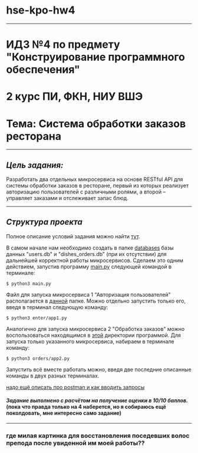 # hse-kpo-hw4

---
# ИДЗ №4 по предмету "Конструирование программного обеспечения"

# 2 курс ПИ, ФКН, НИУ ВШЭ

# Тема: Система обработки заказов ресторана

---

## *Цель задания:*

Разработать два отдельных микросервиса на основе RESTful API для системы обработки заказов в ресторане, первый из которых реализует авторизацию пользователей с различными ролями, а второй – управляет заказами и отслеживает запас блюд.

---

## *Структура проекта*

Полное описание условий задания можно найти [тут](https://github.com/kamilarakhimova/hse-kpo-hw4/blob/main/Условие%20дз4-КПО-2023.pdf).

В самом начале нам необходимо создать в папке [databases](https://github.com/kamilarakhimova/hse-kpo-hw4/blob/main/databases) базы данных "users.db" и "dishes_orders.db" (при их отсутствии) для дальнейшей корректной работы микросервисов. Сделаем это одним действием, запустив программу [main.py](https://github.com/kamilarakhimova/hse-kpo-hw4/blob/main/main.py) следующей командой в терминале:
```
$ python3 main.py
```

Файл для запуска микросервиса 1 "Авторизация пользователей" располагается в [данной](https://github.com/kamilarakhimova/hse-kpo-hw4/blob/main/enter) папке. Можно отдельно запустить только его, введя в терминал следующую команду:

```
$ python3 enter/app1.py
```

Аналогично для запуска микросервиса 2 "Обработка заказов" можно воспользоваться находящимся в [этой](https://github.com/kamilarakhimova/hse-kpo-hw4/blob/main/orders) директории программой. Для запуска только указанного микросервиса, набираем в терминале команду:

```
$ python3 orders/app2.py
```

Запустить всё вместе работать можно, введя две последние описанные команды в двух разных терминалах.

[надо ещё описать про postman и как вводить запросы]()

#### *Задание выполнено с расчётом на получение оценки в 10/10 баллов.* (пока что правда только на 4 наберется, но я собираюсь ещё поколдовать, мне интересно само задание)

---

### где милая картинка для восстановления поседевших волос препода после увиденной им моей работы??

